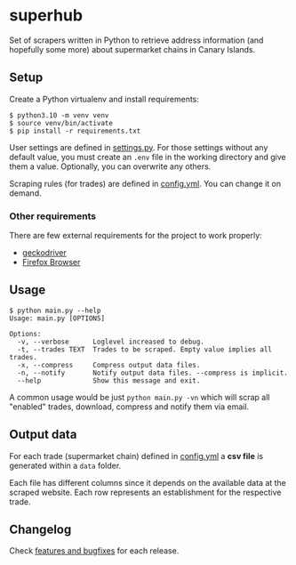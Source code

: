 # superhub

Set of scrapers written in Python to retrieve address information (and hopefully some more) about supermarket chains in Canary Islands.

## Setup

Create a Python virtualenv and install requirements:

```console
$ python3.10 -m venv venv
$ source venv/bin/activate
$ pip install -r requirements.txt
```

User settings are defined in [settings.py](settings.py). For those settings without any default value, you must create an `.env` file in the working directory and give them a value. Optionally, you can overwrite any others.

Scraping rules (for trades) are defined in [config.yml](config.yml). You can change it on demand.

### Other requirements

There are few external requirements for the project to work properly:

- [geckodriver](https://github.com/mozilla/geckodriver/releases)
- [Firefox Browser](https://www.mozilla.org/firefox/download/)

## Usage

```console
$ python main.py --help
Usage: main.py [OPTIONS]

Options:
  -v, --verbose      Loglevel increased to debug.
  -t, --trades TEXT  Trades to be scraped. Empty value implies all trades.
  -x, --compress     Compress output data files.
  -n, --notify       Notify output data files. --compress is implicit.
  --help             Show this message and exit.
```

A common usage would be just `python main.py -vn` which will scrap all "enabled" trades, download, compress and notify them via email.

## Output data

For each trade (supermarket chain) defined in [config.yml](config.yml) a **csv file** is generated within a `data` folder.

Each file has different columns since it depends on the available data at the scraped website. Each row represents an establishment for the respective trade.

## Changelog

Check [features and bugfixes](CHANGELOG.md) for each release.
